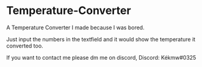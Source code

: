 # Temperature-Converter

A Temperature Converter I made because I was bored.

Just input the numbers in the textfield and it would show the temperature it converted too.


If you want to contact me please dm me on discord,
Discord: Kékmw#0325
